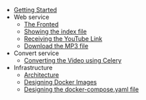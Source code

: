 - [Getting Started](/README)
- Web service
    - [The Fronted](/app/frontend.md)
    - [Showing the index file](/app/serving-index-file.md)
    - [Receiving the YouTube Link](/app/receiving-the-youtube-link.md)
    - [Download the MP3 file](/app/download-mp3.md)
- Convert service
    - [Converting the Video using Celery](/app/converting-youtube-video-to-mp3-celery.md)
- Infrastructure
    - [Architecture](/docker/architecture.md)
    - [Designing Docker Images](/coming-soon.md)
    - [Designing the docker-compose.yaml file](/coming-soon.md)
